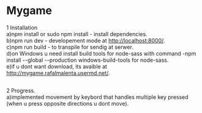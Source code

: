 # Mygame

1 Installation  
    a)npm install or sudo npm install - install dependencies.  
    b)npm run dev - developement mode at <http://localhost:8000/>.  
    c)npm run build - to transpile for sendig at serwer.    
    d)on Windows u need install build tools for node-sass with command -npm install --global --production windows-build-tools for node-sass.    
    e)if u dont want download, its avaible at <http://mygame.rafalmalenta.usermd.net/>. 

##
2 Progress.     
    a)implemented movement by keybord that handles multiple key pressed (when u press opposite directions u dont move).
      

        
